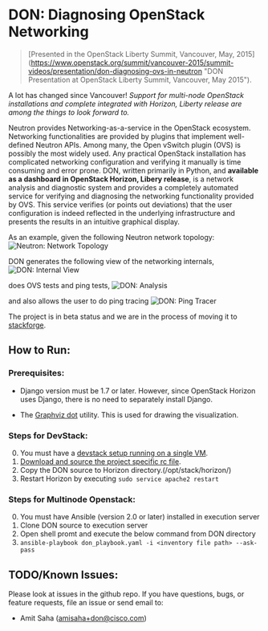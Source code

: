 # DON: Diagnosing OpenStack Networking

> [Presented in the OpenStack Liberty Summit, Vancouver, May, 2015]
(https://www.openstack.org/summit/vancouver-2015/summit-videos/presentation/don-diagnosing-ovs-in-neutron "DON Presentation at OpenStack Liberty Summit, Vancouver, May 2015").

A lot has changed since Vancouver! _Support for multi-node OpenStack
installations and complete integrated with Horizon, Liberty release are among
the things to look forward to._

Neutron provides Networking-as-a-service in the OpenStack ecosystem. Networking
functionalities are provided by plugins that implement well-defined Neutron
APIs. Among many, the Open vSwitch plugin (OVS) is possibly the most widely
used. Any practical OpenStack installation has complicated networking
configuration and verifying it manually is time consuming and error prone.
DON, written primarily in Python, and **available as a dashboard in OpenStack
Horizon, Libery release**, is a network analysis and diagnostic system and provides a
completely automated service for verifying and diagnosing the
networking functionality provided by OVS. This service verifies (or points out
deviations) that the user configuration is indeed reflected in the underlying
infrastructure and presents the results in an intuitive graphical display.

As an example, given the following Neutron network topology:
![Neutron: Network Topology](/openstack_dashboard/don/ovs/static/net_topology.png "Neutron: Network Topology")

DON generates the following view of the networking internals,
![DON: Internal View](/openstack_dashboard/don/ovs/static/don_internal.png "DON: Internal View")

does OVS tests and ping tests,
![DON: Analysis](/openstack_dashboard/don/ovs/static/don_analysis.png "DON: Analysis")

and also allows the user to do ping tracing
![DON: Ping Tracer](/openstack_dashboard/don/ovs/static/don_ping_notworking.png "DON: Ping Tracer")

The project is in beta status and we are in the process of moving it to [stackforge](https://github.com/stackforge).

## How to Run:

### Prerequisites:

* Django version must be 1.7 or later. However, since OpenStack Horizon uses
  Django, there is no need to separately install Django.

* The [Graphviz dot](http://www.graphviz.org/) utility. This is used for
  drawing the visualization.

### Steps for DevStack:

0. You must have a [devstack setup running on a single VM](http://docs.openstack.org/developer/devstack/guides/single-vm.html).
1. [Download and source the project specific rc file](http://docs.openstack.org/user-guide/common/cli_set_environment_variables_using_openstack_rc.html).
2. Copy the DON source to Horizon directory.(/opt/stack/horizon/)
3. Restart Horizon by executing `sudo service apache2 restart`

### Steps for Multinode Openstack:

0. You must have Ansible (version 2.0 or later) installed in execution server
1. Clone DON source to execution server
2. Open shell promt and execute the below command from DON directory 
3. `ansible-playbook don_playbook.yaml -i <inventory file path> --ask-pass`

## TODO/Known Issues:
Please look at issues in the github repo. If you have questions, bugs, or feature requests, file an issue or send email
to:

* Amit Saha (amisaha+don@cisco.com)

